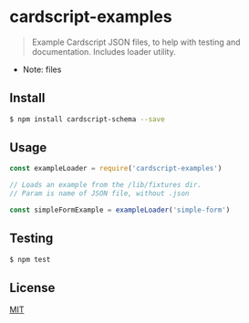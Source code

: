 # cardscript-examples

> Example Cardscript JSON files, to help with testing and documentation. Includes loader utility.

* Note: files

## <a name="install"></a>Install
```bash
$ npm install cardscript-schema --save
```

## <a name="usage"></a>Usage

```javascript
const exampleLoader = require('cardscript-examples')

// Loads an example from the /lib/fixtures dir.
// Param is name of JSON file, without .json

const simpleFormExample = exampleLoader('simple-form')

```

## <a name="test"></a>Testing

```bash
$ npm test
```

## <a name="license"></a>License
[MIT](https://github.com/wmfs/cardscript/blob/master/LICENSE)
